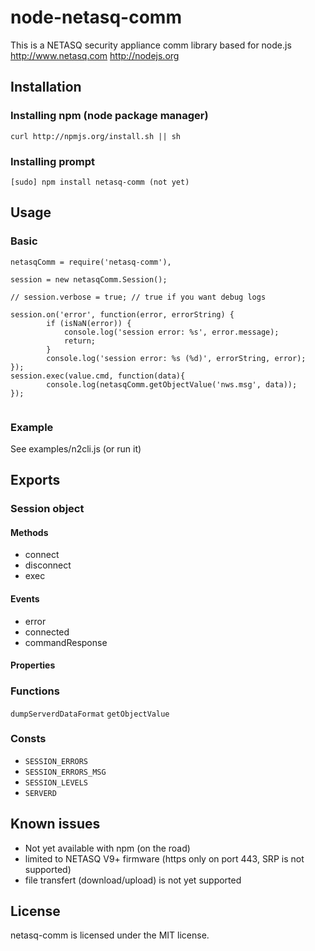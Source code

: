 # node-netasq-comm

This is a NETASQ security appliance comm library based for node.js
	http://www.netasq.com
	http://nodejs.org

## Installation

### Installing npm (node package manager)
```
curl http://npmjs.org/install.sh || sh	
```

### Installing prompt
```
[sudo] npm install netasq-comm (not yet)
```

## Usage
### Basic 
```
netasqComm = require('netasq-comm'),

session = new netasqComm.Session();

// session.verbose = true; // true if you want debug logs

session.on('error', function(error, errorString) {
		if (isNaN(error)) {
			console.log('session error: %s', error.message);
			return;
		}
		console.log('session error: %s (%d)', errorString, error);		
});
session.exec(value.cmd, function(data){
		console.log(netasqComm.getObjectValue('nws.msg', data));
});                                             
		
```

### Example
See examples/n2cli.js (or run it)

## Exports 

### Session object
#### Methods
* connect
* disconnect
* exec
#### Events
* error
* connected
* commandResponse
#### Properties

### Functions
`dumpServerdDataFormat`
`getObjectValue`
### Consts
* `SESSION_ERRORS` 
* `SESSION_ERRORS_MSG` 
* `SESSION_LEVELS` 
* `SERVERD` 

## Known issues
* Not yet available with npm (on the road)
* limited to NETASQ V9+ firmware (https only on port 443, SRP is not supported)
* file transfert (download/upload) is not yet supported
  

## License
netasq-comm is licensed under the MIT license.